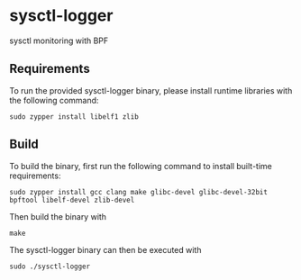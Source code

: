 # sysctl-logger

sysctl monitoring with BPF

## Requirements

To run the provided sysctl-logger binary, please install runtime libraries with the following command:

```
sudo zypper install libelf1 zlib
```

## Build

To build the binary, first run the following command to install built-time requirements:

```
sudo zypper install gcc clang make glibc-devel glibc-devel-32bit bpftool libelf-devel zlib-devel
```

Then build the binary with

```
make
```

The sysctl-logger binary can then be executed with

```
sudo ./sysctl-logger
```
